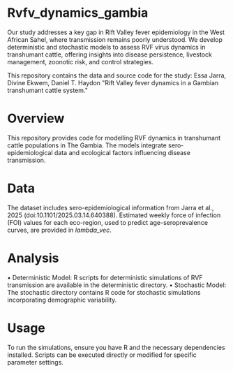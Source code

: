 # Rvfv_dynamics_gambia
Our study addresses a key gap in Rift Valley fever epidemiology in the West African Sahel, where transmission remains poorly understood. We develop deterministic and stochastic models to assess RVF virus dynamics in transhumant cattle, offering insights into disease persistence, livestock management, zoonotic risk, and control strategies.

This repository contains the data and source code for the study:
Essa Jarra, Divine Ekwem, Daniel T. Haydon
"Rift Valley fever dynamics in a Gambian transhumant cattle system."
# Overview
This repository provides code for modelling RVF dynamics in transhumant cattle populations in The Gambia. The models integrate sero-epidemiological data and ecological factors influencing disease transmission.
# Data
The dataset includes sero-epidemiological information from Jarra et al., 2025 (doi:10.1101/2025.03.14.640388). Estimated weekly force of infection (FOI) values for each eco-region, used to predict age-seroprevalence curves, are provided in _lambda_vec_.
# Analysis
•	Deterministic Model: R scripts for deterministic simulations of RVF transmission are available in the deterministic directory.
•	Stochastic Model: The stochastic directory contains R code for stochastic simulations incorporating demographic variability.
# Usage
To run the simulations, ensure you have R and the necessary dependencies installed. Scripts can be executed directly or modified for specific parameter settings.
